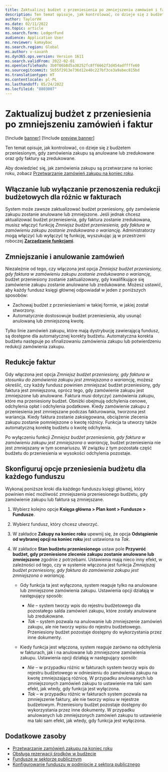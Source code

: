 ```yaml
---
title: Zaktualizuj budżet z przeniesienia po zmniejszeniu zamówień i faktur
description: Ten temat opisuje, jak kontrolować, co dzieje się z budżetem przeniesionym, gdy zamówienia zakupu są anulowane lub zredukowane oraz gdy faktury są zredukowane.
author: TaylorVH
ms.date: 02/11/2022
ms.topic: article
ms.search.form: LedgerFund
audience: Application User
ms.reviewer: kamaybac
ms.search.region: Global
ms.author: v-savanh
ms.dyn365.ops.version: Version 1611
ms.search.validFrom: 2022-02-01
ms.openlocfilehash: 3b0f06b8d5a38252fc8ff6662f3d454adffffe60
ms.sourcegitcommit: 5b55f2913e736d12e40c227bf3ce3a9abec815bd
ms.translationtype: HT
ms.contentlocale: pl-PL
ms.lasthandoff: 05/24/2022
ms.locfileid: "8803007"
---
```

# <a name="update-the-carry-forward-budget-after-reductions-in-purchase-orders-and-invoices"></a>Zaktualizuj budżet z przeniesienia po zmniejszeniu zamówień i faktur

[!include [banner](../includes/banner.md)]
[!include [preview banner](../includes/preview-banner.md)]

Ten temat opisuje, jak kontrolować, co dzieje się z budżetem przeniesionym, gdy zamówienia zakupu są anulowane lub zredukowane oraz gdy faktury są zredukowane.

Aby dowiedzieć się, jak zamówienia zakupu są przetwarzane na koniec roku, zobacz [Przetwarzanie zamówień zakupu na koniec roku](/dynamicsax-2012/appuser-itpro/process-purchase-orders-at-year-end).

## <a name="turn-carry-forward-budget-reductions-for-invoice-variances-on-or-off"></a>Włączanie lub wyłączanie przenoszenia redukcji budżetowych dla różnic w fakturach

System może zawsze zaktualizować budżet przeniesiony, gdy zamówienie zakupu zostanie anulowane lub zmniejszone. Jeśli jednak chcesz aktualizować budżet przeniesienia, gdy faktura zostanie zredukowana, musisz włączyć funkcję *Zmniejsz budżet przeniesienia, gdy faktura w zamówieniu zakupu zostanie zredukowana o wariancję*. Administratorzy mogą włączyć lub wyłączyć tę funkcję, wyszukując ją w przestrzeni roboczej **[Zarządzanie funkcjami](../../fin-ops-core/fin-ops/get-started/feature-management/feature-management-overview.md)**.

## <a name="purchase-order-reductions-and-cancellations"></a>Zmniejszanie i anulowanie zamówień

Niezależnie od tego, czy włączona jest opcja *Zmniejsz budżet przeniesiony, gdy faktura w zamówieniu zakupu zostanie zredukowana o wariancję*, budżet przeniesiony zostanie zaktualizowany, gdy kwalifikujące się zamówienie zakupu zostanie anulowane lub zredukowane. Możesz ustawić, aby każdy fundusz księgi głównej odpowiadał w jeden z poniższych sposobów:

- Zachowaj budżet z przeniesieniami w takiej formie, w jakiej został stworzony.
- Automatycznie dostosowuje budżet przeniesienia, aby usunąć anulowaną lub zmniejszoną kwotę.

Tylko linie zamówień zakupu, które mają dystrybucję zawierającą fundusz, są dostępne dla automatycznej korekty budżetu. Automatyczna korekta budżetu następuje po sfinalizowaniu zamówienia zakupu lub potwierdzeniu redukcji zamówienia zakupu.

## <a name="invoice-reductions"></a>Redukcje faktur

Gdy włączona jest opcja *Zmniejsz budżet przeniesiony, gdy faktura w stosunku do zamówienia zakupu jest zmniejszona o wariancję*, możesz określić, czy każdy fundusz powinien zmniejszać budżet przeniesiony, gdy faktura jest zmniejszona, oprócz tego, gdy zamówienie zakupu jest zmniejszone lub anulowane. Faktura musi dotyczyć zamówienia zakupu, które ma przeniesiony budżet. Obniżki obejmują odchylenia cenowe, odchylenia opłat i odchylenia podatkowe. Kiedy zamówienie zakupu z przeniesienia jest zmniejszane podczas fakturowania, tworzona jest wariancja. Kiedy faktura zostanie zaksięgowana, obciążenie zlecenia zakupu zostanie pomniejszone o kwotę różnicy. Funkcja ta utworzy także automatyczną korektę budżetu o kwotę odchylenia.

Po wyłączeniu funkcji *Zmniejsz budżet przeniesienia, gdy faktura w zamówieniu zakupu jest zmniejszona o wariancję*, budżet przeniesienia nie jest zmniejszany w tym scenariuszu. W związku z tym pozostała część budżetu do przeniesienia w wysokości odchylenia pozostaje.

## <a name="configure-the-carry-forward-budget-options-for-each-fund"></a>Skonfiguruj opcje przeniesienia budżetu dla każdego funduszu

Wykonaj poniższe kroki dla każdego funduszu księgi głównej, który powinien mieć możliwość zmniejszenia przeniesionego budżetu, gdy zamówienie zakupu lub faktura są zmniejszane.

1. Wybierz kolejno opcje **Księga główna \> Plan kont \> Fundusze \> Fundusze**.
1. Wybierz fundusz, który chcesz utworzyć.
1. W zakładce **Zakupy na koniec roku** upewnij się, że opcja **Odstąpienie od wybranej opcji na koniec roku** jest ustawiona na *Tak*.
1. W zakładce **Stan budżetu przeniesionego** ustaw pole **Przywróć budżet, gdy przeniesione zlecenie zakupu zostanie anulowane lub zmniejszone** zgodnie z potrzebami. Ustawienia mają nieco inny efekt, w zależności od tego, czy w systemie włączona jest funkcja *Zmniejszaj budżet przeniesiony, gdy faktura do zamówienia zakupu jest zmniejszona o wariancję*.

    - Gdy funkcja ta jest wyłączona, system reaguje tylko na anulowane lub zmniejszone zamówienia zakupu. Ustawienia opcji działają w następujący sposób:

        - *Nie* – system tworzy wpis do rejestru budżetowego dla pozostałego salda zamówień zakupu, które zostały anulowane lub zredukowane.
        - *Tak* – system pozwala na anulowanie lub zmniejszenie zamówień zakupu, ale nie tworzy wpisu do rejestru budżetowego. Przeniesiony budżet pozostaje dostępny do wykorzystania przez inne dokumenty.

    - Kiedy funkcja jest włączona, system reaguje zarówno na odchylenia w fakturach, jak i na anulowane lub zmniejszone zamówienia zakupu. Ustawienia opcji działają w następujący sposób:

        - *Nie* – w przypadku różnic w fakturach system tworzy wpis do rejestru budżetowego w odniesieniu do zamówienia zakupu na kwotę zmniejszającą różnicę. W przypadku anulowanych lub zmniejszonych zamówień zakupu to ustawienie ma taki sam efekt, jak wtedy, gdy funkcja jest wyłączona.
        - *Tak* – w przypadku różnic w fakturach system pozwala na zmniejszenie faktury, ale nie tworzy wpisu w rejestrze budżetowym. Przeniesiony budżet pozostaje dostępny do wykorzystania przez inne dokumenty. W przypadku anulowanych lub zmniejszonych zamówień zakupu to ustawienie ma taki sam efekt, jak wtedy, gdy funkcja jest wyłączona.

## <a name="additional-resources"></a>Dodatkowe zasoby

- [Przetwarzanie zamówień zakupu na koniec roku](/dynamicsax-2012/appuser-itpro/process-purchase-orders-at-year-end)
- [Obsługa rezerwacji środków w budżecie](general-budget-reservation-tasks.md)
- [Fundusze w sektorze publicznym](funds-public-sector.md)
- [Konfigurowanie funduszu w podmiocie z sektora publicznego](tasks/set-up-fund-public-sector.md)
